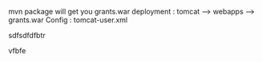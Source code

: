 mvn package will get you grants.war
deployment : 
tomcat --> webapps --> grants.war
Config : tomcat-user.xml

sdfsdfdfbtr


vfbfe
